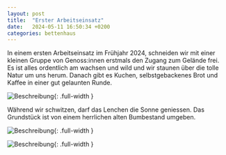 ```yaml
---
layout: post
title:  "Erster Arbeitseinsatz"
date:   2024-05-11 16:50:34 +0200
categories: bettenhaus
---
```


In einem ersten Arbeitseinsatz im Frühjahr 2024, schneiden wir mit einer kleinen Gruppe von Genoss:innen
erstmals den Zugang zum Gelände frei. Es ist alles ordentlich am wachsen und wild und wir staunen über die tolle Natur um uns herum. Danach gibt es Kuchen, selbstgebackenes Brot und Kaffee in einer gut gelaunten Runde.



![Beschreibung](/bettenhaus/assets/images/arbeitseinsatz/IMG_8666.jpg){: .full-width }

Während wir schwitzen, darf das Lenchen die Sonne geniessen. 
Das Grundstück ist von einem herrlichen alten Bumbestand umgeben.

![Beschreibung](/bettenhaus/assets/images/arbeitseinsatz/IMG_8668.jpg){: .full-width }

![Beschreibung](/bettenhaus/assets/images/arbeitseinsatz/IMG_8678.jpg){: .full-width }
